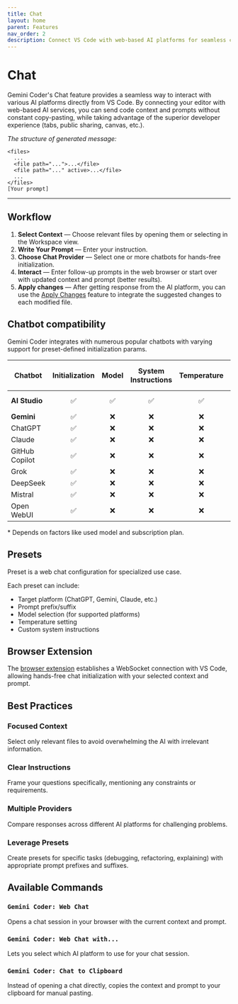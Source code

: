 ```yaml
---
title: Chat
layout: home
parent: Features
nav_order: 2
description: Connect VS Code with web-based AI platforms for seamless code assistance using Gemini Coder's Chat feature
---
```


# Chat

Gemini Coder's Chat feature provides a seamless way to interact with various AI platforms directly from VS Code. By connecting your editor with web-based AI services, you can send code context and prompts without constant copy-pasting, while taking advantage of the superior developer experience (tabs, public sharing, canvas, etc.).

_The structure of generated message:_

```
<files>
  ...
  <file path="...">...</file>
  <file path="..." active>...</file>
  ...
</files>
[Your prompt]
```

---

## Workflow

1.  **Select Context** — Choose relevant files by opening them or selecting in the Workspace view.
2.  **Write Your Prompt** — Enter your instruction.
3.  **Choose Chat Provider** — Select one or more chatbots for hands-free initialization.
4.  **Interact** — Enter follow-up prompts in the web browser or start over with updated context and prompt (better results).
5.  **Apply changes** — After getting response from the AI platform, you can use the [Apply Changes](/docs/usage/applying-changes.html) feature to integrate the suggested changes to each modified file.

## Chatbot compatibility

Gemini Coder integrates with numerous popular chatbots with varying support for preset-defined initialization params.

| Chatbot        | Initialization | Model | System Instructions | Temperature | Max input tokens |
| -------------- | :------------: | :---: | :-----------------: | :---------: | :--------------: |
| **AI Studio**  |       ✅       |  ✅   |         ✅          |     ✅      |      1-2M\*      |
| **Gemini**     |       ✅       |  ❌   |         ❌          |     ❌      |        ?         |
| ChatGPT        |       ✅       |  ❌   |         ❌          |     ❌      |        ?         |
| Claude         |       ✅       |  ❌   |         ❌          |     ❌      |        ?         |
| GitHub Copilot |       ✅       |  ❌   |         ❌          |     ❌      |     8-17k\*      |
| Grok           |       ✅       |  ❌   |         ❌          |     ❌      |        ?         |
| DeepSeek       |       ✅       |  ❌   |         ❌          |     ❌      |        ?         |
| Mistral        |       ✅       |  ❌   |         ❌          |     ❌      |        ?         |
| Open WebUI     |       ✅       |  ❌   |         ❌          |     ❌      |        ?         |

\* Depends on factors like used model and subscription plan.

## Presets

Preset is a web chat configuration for specialized use case.

Each preset can include:

- Target platform (ChatGPT, Gemini, Claude, etc.)
- Prompt prefix/suffix
- Model selection (for supported platforms)
- Temperature setting
- Custom system instructions

## Browser Extension

The [browser extension](/docs/installation.html#browser-extension) establishes a WebSocket connection with VS Code, allowing hands-free chat initialization with your selected context and prompt.

## Best Practices

### Focused Context

Select only relevant files to avoid overwhelming the AI with irrelevant information.

### Clear Instructions

Frame your questions specifically, mentioning any constraints or requirements.

### Multiple Providers

Compare responses across different AI platforms for challenging problems.

### Leverage Presets

Create presets for specific tasks (debugging, refactoring, explaining) with appropriate prompt prefixes and suffixes.

## Available Commands

### `Gemini Coder: Web Chat`

Opens a chat session in your browser with the current context and prompt.

### `Gemini Coder: Web Chat with...`

Lets you select which AI platform to use for your chat session.

### `Gemini Coder: Chat to Clipboard`

Instead of opening a chat directly, copies the context and prompt to your clipboard for manual pasting.
